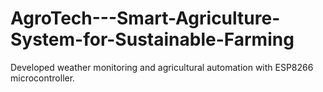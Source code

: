 # AgroTech---Smart-Agriculture-System-for-Sustainable-Farming
Developed weather monitoring and agricultural automation  with ESP8266 microcontroller. 

